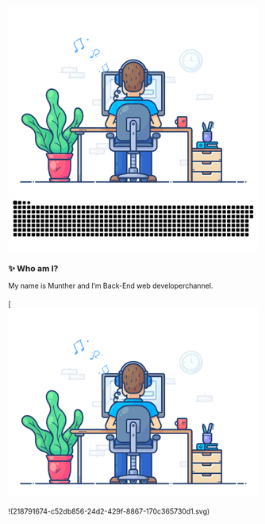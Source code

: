 <img src="220167426-0c5f630e-6d56-4617-9775-71c2bd025b4f.gif" alt="Me">
<img src="218791674-c52db856-24d2-429f-8867-170c365730d1.svg" alt="Me">


### ✨ Who am I?
My name is Munther and I’m Back-End web developerchannel. 

####  
[![YouTube](220167426-0c5f630e-6d56-4617-9775-71c2bd025b4f.gif)

#### 
!(218791674-c52db856-24d2-429f-8867-170c365730d1.svg) 
